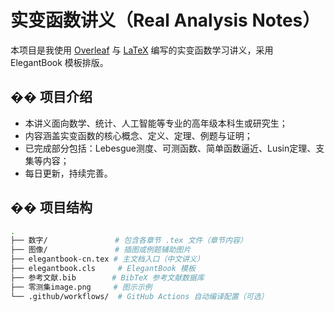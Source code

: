 # 实变函数讲义（Real Analysis Notes）

本项目是我使用 [Overleaf](https://www.overleaf.com/) 与 [LaTeX](https://www.latex-project.org/) 编写的实变函数学习讲义，采用 ElegantBook 模板排版。

## �� 项目介绍

- 本讲义面向数学、统计、人工智能等专业的高年级本科生或研究生；
- 内容涵盖实变函数的核心概念、定义、定理、例题与证明；
- 已完成部分包括：Lebesgue测度、可测函数、简单函数逼近、Lusin定理、支集等内容；
- 每日更新，持续完善。

## �� 项目结构

```bash
.
├── 数字/               # 包含各章节 .tex 文件（章节内容）
├── 图像/               # 插图或例题辅助图片
├── elegantbook-cn.tex # 主文档入口（中文讲义）
├── elegantbook.cls     # ElegantBook 模板
├── 参考文献.bib        # BibTeX 参考文献数据库
├── 零测集image.png     # 图示示例
└── .github/workflows/  # GitHub Actions 自动编译配置（可选）